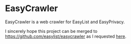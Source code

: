 # EasyCrawler
EasyCrawler is a web crawler for EasyList and EasyPrivacy.

I sincerely hope this project can be merged to https://github.com/easylist/easycrawler as I requested [here](https://github.com/easylist/easylist/issues/488).
